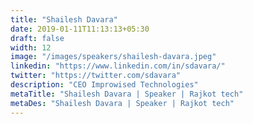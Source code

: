 ```yaml
---
title: "Shailesh Davara"
date: 2019-01-11T11:13:13+05:30
draft: false
width: 12
image: "/images/speakers/shailesh-davara.jpeg"
linkedin: "https://www.linkedin.com/in/sdavara/"
twitter: "https://twitter.com/sdavara"
description: "CEO Improwised Technologies"
metaTitle: "Shailesh Davara | Speaker | Rajkot tech"
metaDes: "Shailesh Davara | Speaker | Rajkot tech"
---
```

